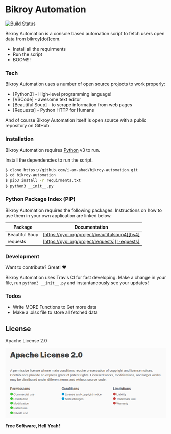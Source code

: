 # Bikroy Automation

[![Build Status](https://travis-ci.org/i-am-ahad/bikroy-automation.svg?branch=master)](https://travis-ci.org/i-am-ahad/bikroy-automation)

Bikroy Automation is a console based automation script to fetch users open data from bikroy[dot]com.

  - Install all the requirments
  - Run the script
  - BOOM!!!

### Tech

Bikroy Automation uses a number of open source projects to work properly:

* [Python3] - High-level programming language!
* [VSCode] - awesome text editor
* [Beautiful Soup] - to scrape information from web pages
* [Requests] - Python HTTP for Humans


And of course Bikroy Automation itself is open source with a public repository on GitHub.

### Installation

Bikroy Automation requires [Python](https://python.org/) v3 to run.

Install the dependencies to run the script.

```sh
$ clone https://github.com/i-am-ahad/bikroy-automation.git
$ cd bikroy-automation
$ pip3 install -r requirments.txt
$ python3 __init__.py
```

### Python Package Index (PIP)

Bikroy Automation requires the following packages. Instructions on how to use them in your own application are linked below.

| Package | Documentation |
| ------ | ------ |
| Beautiful Soup | [https://pypi.org/project/beautifulsoup4][bs4] |
| requests | [https://pypi.org/project/requests][r-equests] |



### Development

Want to contribute? Great! :heart:

Bikroy Automation uses Travis CI for fast developing.
Make a change in your file, run ```python3 __init__.py``` and instantaneously see your updates!

### Todos

 - Write MORE Functions to Get more data
 - Make a .xlsx file to store all fetched data

License
----

Apache License 2.0

![](images/LICENSE.png)


**Free Software, Hell Yeah!**

[//]: # (These are reference links used in the body of this note and get stripped out when the markdown processor does its job. There is no need to format nicely because it shouldn't be seen. Thanks SO - http://stackoverflow.com/questions/4823468/store-comments-in-markdown-syntax)


   [bs4]: <https://pypi.org/project/beautifulsoup4>
   [r-equests]: <https://pypi.org/project/requests>
